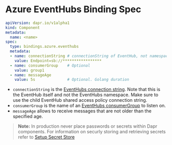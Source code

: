 # Azure EventHubs Binding Spec

```yml
apiVersion: dapr.io/v1alpha1
kind: Component
metadata:
  name: <name>
spec:
  type: bindings.azure.eventhubs
  metadata:
  - name: connectionString # connectionString of EventHub, not namespace
    value: Endpoint=sb://*****************
  - name: consumerGroup    # Optional
    value: group1
  - name: messageAge
    value: 5s              # Optional. Golang duration
```

- `connectionString` is the [EventHubs connection string](https://docs.microsoft.com/en-us/azure/event-hubs/authorize-access-shared-access-signature). Note that this is the EventHub itself and not the EventHubs namespace. Make sure to use the child EventHub shared access policy connection string.
- `consumerGroup` is the name of an [EventHubs consumerGroup](https://docs.microsoft.com/en-us/azure/event-hubs/event-hubs-features#consumer-groups) to listen on.
- `messageAge` allows to receive messages that are not older than the specified age.

> **Note:** In production never place passwords or secrets within Dapr components. For information on securly storing and retrieving secrets refer to [Setup Secret Store](../../../howto/setup-secret-store)